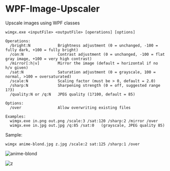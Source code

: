 # WPF-Image-Upscaler
Upscale images using WPF classes

```
wimgx.exe <inputFile> <outputFile> [operations] [options]

Operations:
  /bright:N            Brightness adjustment (0 = unchanged, -100 = fully dark, +100 = fully bright)
  /con:N               Contrast adjustment (0 = unchanged, -100 = flat gray image, +100 = very high contrast)
  /mirror[:h|v]        Mirror the image (default = horizontal if no h/v given)
  /sat:N               Saturation adjustment (0 = grayscale, 100 = normal, >100 = oversaturated)
  /scale:N             Scaling factor (must be > 0, default = 2.0)
  /sharp:N             Sharpening strength (0 = off, suggested range 1?3)
  /quality:N or /q:N   JPEG quality (1?100, default = 85)

Options:
  /over                Allow overwriting existing files

Examples:
  wimgx.exe in.png out.png /scale:3 /sat:120 /sharp:2 /mirror /over
  wimgx.exe in.jpg out.jpg /q:85 /sat:0   (grayscale, JPEG quality 85)
```


Sample:
```
wimgx anime-blond.jpg z.jpg /scale:2 sat:125 /sharp:1 /over
```

![anime-blond](https://github.com/user-attachments/assets/393c97fe-c486-43af-b55d-d87310750ef5)


![z](https://github.com/user-attachments/assets/d0555469-1ad8-4e79-ab43-2dfed059fa13)
